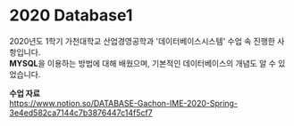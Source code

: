 # 2020 Database1

2020년도 1학기 가천대학교 산업경영공학과 '데이터베이스시스템' 수업 속 진행한 사항입니다. <br>
<b>MYSQL</b>을 이용하는 방법에 대해 배웠으며, 기본적인 데이터베이스의 개념도 알 수 있었습니다. <br>

<b>수업 자료</b> <br>
https://www.notion.so/DATABASE-Gachon-IME-2020-Spring-3e4ed582ca7144c7b3876447c14f5cf7
